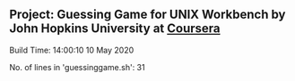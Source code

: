 ## Project: Guessing Game for UNIX Workbench by John Hopkins University at [Coursera](https://www.coursera.org/)

Build Time: 14:00:10 10 May 2020

No. of lines in 'guessinggame.sh': 31
